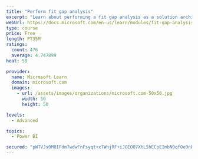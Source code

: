 ```yaml
---
title: "Perform fit gap analysis"
excerpt: "Learn about performing a fit gap analysis as a solution architect for Dynamics 365 and Microsoft Power Platform."
webUrl: https://docs.microsoft.com/en-us/learn/modules/fit-gap-analysis/
type: course
price: Free
length: PT35M
ratings:
  count: 476
  average: 4.747899
heat: 50

provider:
  name: Microsoft Learn
  domain: microsoft.com
  images:
    - url: /assets/images/organizations/microsoft.com-50x50.jpg
      width: 50
      height: 50

levels:
  - Advanced

topics:
  - Power BI

secured: "pWTVJs0M0IFdm7wdwFnFsyqt+x7WnjRF+iJGEO07XtL5hECpEImbN0qfOe0nELfPUbplSQc5FsVFwFnvDlcnjvKrHaWtIDRqKYrYDY5jaJkytBMesSwcv1tHZh9e6TQCepg3/iuj+CGCwc35hYwBzUCI6jp69hZ9UumJVrjAIcQJLwojoI6NBFu9GwPDzKWOhxRjJt4LJkl8Jn6L6xO5RYm6Jqdu575N9t1Z2acsB1XuE8LZuyfXStj0c3NcbE+Dp+IpglcC8OXxXnMBMzfKQuo7IrByz8tLRi5ThjzIhR1j55dK79EGGDF33vNZZajE6aKxy86QFC81J43WDW02KKMTzvfU/Lyw29L94mh601iVMXsaInY/EbOhSUa3nN9NucpaOEIjzYc8nISfoWb3pg/pcbe3XtPT/HuFs0gdJhQ=;JjrH8dew4m2M70MHpmFBVg=="
---
```


